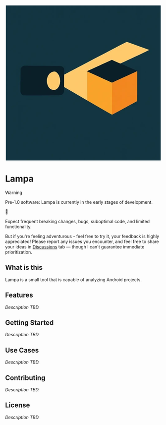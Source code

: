 <p align="center">
  <img src="docs/lampa-logo.webp" alt="Lampa logo">
</p>

# Lampa

> [!WARNING]
> Pre-1.0 software: Lampa is currently in the early stages of development.
>
> :construction:
>
> Expect frequent breaking changes, bugs, suboptimal code, and limited functionality.
>
> But if you're feeling adventurous - feel free to try it, your feedback is highly appreciated!
> Please report any issues you encounter, and feel free to share your ideas in [Discussions](https://github.com/dector/lampa/discussions) tab — though I can't guarantee immediate prioritization.

## What is this

Lampa is a small tool that is capable of analyzing Android projects.

## Features

_Description TBD._

## Getting Started

_Description TBD._

## Use Cases

_Description TBD._

## Contributing

_Description TBD._

## License

_Description TBD._
